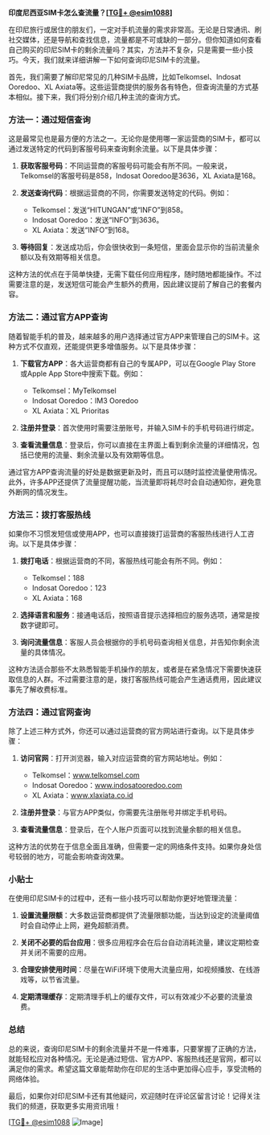 **印度尼西亚SIM卡怎么查流量？[[TG💪+ @esim1088](https://t.me/s/esim1088)]**

在印尼旅行或居住的朋友们，一定对手机流量的需求非常高。无论是日常通讯、刷社交媒体，还是导航和查找信息，流量都是不可或缺的一部分。但你知道如何查看自己购买的印尼SIM卡的剩余流量吗？其实，方法并不复杂，只是需要一些小技巧。今天，我们就来详细讲解一下如何查询印尼SIM卡的流量。

首先，我们需要了解印尼常见的几种SIM卡品牌，比如Telkomsel、Indosat Ooredoo、XL Axiata等。这些运营商提供的服务各有特色，但查询流量的方式基本相似。接下来，我们将分别介绍几种主流的查询方式。

### 方法一：通过短信查询

这是最常见也是最方便的方法之一。无论你是使用哪一家运营商的SIM卡，都可以通过发送特定的代码到客服号码来查询剩余流量。以下是具体步骤：

1. **获取客服号码**：不同运营商的客服号码可能会有所不同。一般来说，Telkomsel的客服号码是858，Indosat Ooredoo是3636，XL Axiata是168。
   
2. **发送查询代码**：根据运营商的不同，你需要发送特定的代码。例如：
   - Telkomsel：发送“HITUNGAN”或“INFO”到858。
   - Indosat Ooredoo：发送“INFO”到3636。
   - XL Axiata：发送“INFO”到168。

3. **等待回复**：发送成功后，你会很快收到一条短信，里面会显示你的当前流量余额以及有效期等相关信息。

这种方法的优点在于简单快捷，无需下载任何应用程序，随时随地都能操作。不过需要注意的是，发送短信可能会产生额外的费用，因此建议提前了解自己的套餐内容。

### 方法二：通过官方APP查询

随着智能手机的普及，越来越多的用户选择通过官方APP来管理自己的SIM卡。这种方式不仅直观，还能提供更多增值服务。以下是具体步骤：

1. **下载官方APP**：各大运营商都有自己的专属APP，可以在Google Play Store或Apple App Store中搜索下载。例如：
   - Telkomsel：MyTelkomsel
   - Indosat Ooredoo：IM3 Ooredoo
   - XL Axiata：XL Prioritas

2. **注册并登录**：首次使用时需要注册账号，并输入SIM卡的手机号码进行绑定。

3. **查看流量信息**：登录后，你可以直接在主界面上看到剩余流量的详细情况，包括已使用的流量、剩余流量以及有效期等信息。

通过官方APP查询流量的好处是数据更新及时，而且可以随时监控流量使用情况。此外，许多APP还提供了流量提醒功能，当流量即将耗尽时会自动通知你，避免意外断网的情况发生。

### 方法三：拨打客服热线

如果你不习惯发短信或使用APP，也可以直接拨打运营商的客服热线进行人工咨询。以下是具体步骤：

1. **拨打电话**：根据运营商的不同，客服热线可能会有所不同。例如：
   - Telkomsel：188
   - Indosat Ooredoo：123
   - XL Axiata：168

2. **选择语言和服务**：接通电话后，按照语音提示选择相应的服务选项，通常是按数字键即可。

3. **询问流量信息**：客服人员会根据你的手机号码查询相关信息，并告知你剩余流量的具体情况。

这种方法适合那些不太熟悉智能手机操作的朋友，或者是在紧急情况下需要快速获取信息的人群。不过需要注意的是，拨打客服热线可能会产生通话费用，因此建议事先了解收费标准。

### 方法四：通过官网查询

除了上述三种方式外，你还可以通过运营商的官方网站进行查询。以下是具体步骤：

1. **访问官网**：打开浏览器，输入对应运营商的官方网站地址。例如：
   - Telkomsel：www.telkomsel.com
   - Indosat Ooredoo：www.indosatooredoo.com
   - XL Axiata：www.xlaxiata.co.id

2. **注册并登录**：与官方APP类似，你需要先注册账号并绑定手机号码。

3. **查看流量信息**：登录后，在个人账户页面可以找到流量余额的相关信息。

这种方法的优势在于信息全面且准确，但需要一定的网络条件支持。如果你身处信号较弱的地方，可能会影响查询效果。

### 小贴士

在使用印尼SIM卡的过程中，还有一些小技巧可以帮助你更好地管理流量：

1. **设置流量限额**：大多数运营商都提供了流量限额功能，当达到设定的流量阈值时会自动停止上网，避免超额消费。

2. **关闭不必要的后台应用**：很多应用程序会在后台自动消耗流量，建议定期检查并关闭不需要的应用。

3. **合理安排使用时间**：尽量在WiFi环境下使用大流量应用，如视频播放、在线游戏等，以节省流量。

4. **定期清理缓存**：定期清理手机上的缓存文件，可以有效减少不必要的流量浪费。

### 总结

总的来说，查询印尼SIM卡的剩余流量并不是一件难事，只要掌握了正确的方法，就能轻松应对各种情况。无论是通过短信、官方APP、客服热线还是官网，都可以满足你的需求。希望这篇文章能帮助你在印尼的生活中更加得心应手，享受流畅的网络体验。

最后，如果你对印尼SIM卡还有其他疑问，欢迎随时在评论区留言讨论！记得关注我们的频道，获取更多实用资讯哦！

[[TG💪+ @esim1088](https://t.me/s/esim1088) ![Image](https://i.postimg.cc/4NQfJmqS/Snipaste-2025-05-13-00-14-12.png)]